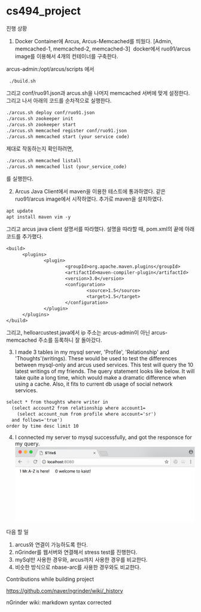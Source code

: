 # cs494_project

진행 상황
1. Docker Container에 Arcus, Arcus-Memcached를 띄웠다. [Admin, memcached-1, memcached-2, memcached-3]
  docker에서 ruo91/arcus image를 이용해서 4개의 컨테이너를 구축한다.
  
  arcus-admin:/opt/arcus/scripts 에서
  ```
  ./build.sh
  ```
  그리고 conf/ruo91.json과 arcus.sh을 나머지 memcached 서버에 맞게 설정한다.
  그리고 나서 아래의 코드를 순차적으로 실행한다.
  ```
  ./arcus.sh deploy conf/ruo91.json
  ./arcus.sh zookeeper init
  ./arcus.sh zookeeper start
  ./arcus.sh memcached register conf/ruo91.json
  ./arcus.sh memcached start (your service code)
  ```
  제대로 작동하는지 확인하려면,
  ```
  ./arcus.sh memcached listall
  ./arcus.sh memcached list (your_service_code)
  ```
  를 실행한다.
  
2. Arcus Java Client에서 maven을 이용한 테스트에 통과하였다.
  같은 ruo91/arcus image에서 시작하였다.
  추가로 maven을 설치하였다.
  ```
  apt update
  apt install maven vim -y
  ```
  그리고 arcus java client 설명서를 따라했다.
  설명을 따라할 때, pom.xml의 끝에 아래 코드를 추가했다.
  ```
  <build>
        <plugins>
                <plugin>
                        <groupId>org.apache.maven.plugins</groupId>
                        <artifactId>maven-compiler-plugin</artifactId>
                        <version>3.0</version>
                        <configuration>
                                <source>1.5</source>
                                <target>1.5</target>
                        </configuration>
                </plugin>
        </plugins>
  </build>
  ```
  그리고, helloarcustest.java에서 ip 주소는 arcus-admin이 아닌 arcus-memcached 주소를 등록하니 잘 돌아갔다.
  
3. I made 3 tables in my mysql server, 'Profile', 'Relationship' and 'Thoughts'(writings). These would be used to test the differences between mysql-only and arcus used services. This test will query the 10 latest writings of my friends. The query statement looks like below. It will take quite a long time, which would make a dramatic difference when using a cache. Also, it fits to current db usage of social network services.
```
select * from thoughts where writer in
  (select account2 from relationship where account1=
    (select account_num from profile where account='sr')
  and follows='true')
order by time desc limit 10
```
4. I connected my server to mysql successfully, and got the responsce for my query.
![opened in chrome](https://github.com/hyunjongL/cs494_project/blob/master/mysql.png)

다음 할 일
1. arcus와 연결이 가능하도록 한다.
2. nGrinder를 웹서버와 연결해서 stress test를 진행한다.
3. mySql만 사용한 경우와, arcus까지 사용한 경우를 비교한다.
4. 비슷한 방식으로 nbase-arc를 사용한 경우와도 비교한다.


Contributions while building project

https://github.com/naver/ngrinder/wiki/_history

nGrinder wiki: markdown syntax corrected
